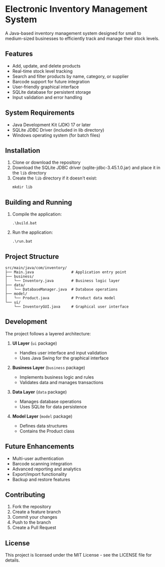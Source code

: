 # Electronic Inventory Management System

A Java-based inventory management system designed for small to medium-sized businesses to efficiently track and manage their stock levels.

## Features

- Add, update, and delete products
- Real-time stock level tracking
- Search and filter products by name, category, or supplier
- Barcode support for future integration
- User-friendly graphical interface
- SQLite database for persistent storage
- Input validation and error handling

## System Requirements

- Java Development Kit (JDK) 17 or later
- SQLite JDBC Driver (included in lib directory)
- Windows operating system (for batch files)

## Installation

1. Clone or download the repository
2. Download the SQLite JDBC driver (sqlite-jdbc-3.45.1.0.jar) and place it in the `lib` directory
3. Create the `lib` directory if it doesn't exist:
   ```
   mkdir lib
   ```

## Building and Running

1. Compile the application:
   ```
   .\build.bat
   ```

2. Run the application:
   ```
   .\run.bat
   ```

## Project Structure

```
src/main/java/com/inventory/
├── Main.java                 # Application entry point
├── business/
│   └── Inventory.java        # Business logic layer
├── data/
│   └── DatabaseManager.java  # Database operations
├── model/
│   └── Product.java          # Product data model
└── ui/
    └── InventoryGUI.java     # Graphical user interface
```

## Development

The project follows a layered architecture:

1. **UI Layer** (`ui` package)
   - Handles user interface and input validation
   - Uses Java Swing for the graphical interface

2. **Business Layer** (`business` package)
   - Implements business logic and rules
   - Validates data and manages transactions

3. **Data Layer** (`data` package)
   - Manages database operations
   - Uses SQLite for data persistence

4. **Model Layer** (`model` package)
   - Defines data structures
   - Contains the Product class

## Future Enhancements

- Multi-user authentication
- Barcode scanning integration
- Advanced reporting and analytics
- Export/import functionality
- Backup and restore features

## Contributing

1. Fork the repository
2. Create a feature branch
3. Commit your changes
4. Push to the branch
5. Create a Pull Request

## License

This project is licensed under the MIT License - see the LICENSE file for details. 